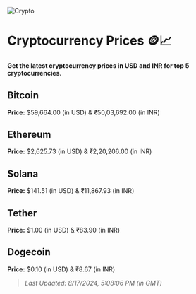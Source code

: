 
![Crypto](https://www.techguide.com.au/wp-content/uploads/2020/11/crypto3.jpeg)

# Cryptocurrency Prices 🪙📈

#### Get the latest cryptocurrency prices in USD and INR for top 5 cryptocurrencies.

## Bitcoin

**Price:** $59,664.00 (in USD) & ₹50,03,692.00 (in INR)

## Ethereum

**Price:** $2,625.73 (in USD) & ₹2,20,206.00 (in INR)

## Solana

**Price:** $141.51 (in USD) & ₹11,867.93 (in INR)

## Tether

**Price:** $1.00 (in USD) & ₹83.90 (in INR)

## Dogecoin

**Price:** $0.10 (in USD) & ₹8.67 (in INR)

> _Last Updated: 8/17/2024, 5:08:06 PM (in GMT)_
